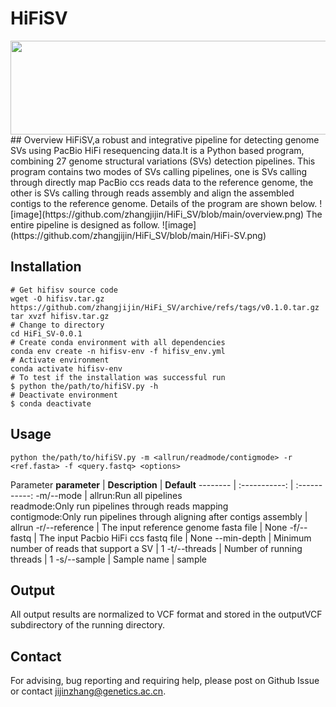 # HiFiSV
<img width="650" height="150" src="https://github.com/zhangjijin/HiFi_SV/blob/main/LOGO.png"/>
## Overview
HiFiSV,a robust and integrative pipeline for detecting genome SVs using PacBio HiFi resequencing data.It is a Python based program, combining 27 genome structural variations (SVs) detection pipelines. 
This program contains two modes of SVs calling pipelines, one is SVs calling through directly map PacBio ccs reads data to the reference genome, the other is SVs calling through reads assembly and align the assembled contigs to the reference genome. 
Details of the program are shown below.
![image](https://github.com/zhangjijin/HiFi_SV/blob/main/overview.png)
The entire pipeline is designed as follow.
![image](https://github.com/zhangjijin/HiFi_SV/blob/main/HiFi-SV.png)

## Installation

```
# Get hifisv source code
wget -O hifisv.tar.gz https://github.com/zhangjijin/HiFi_SV/archive/refs/tags/v0.1.0.tar.gz
tar xvzf hifisv.tar.gz
# Change to directory
cd HiFi_SV-0.0.1
# Create conda environment with all dependencies
conda env create -n hifisv-env -f hifisv_env.yml
# Activate environment
conda activate hifisv-env
# To test if the installation was successful run
$ python the/path/to/hifiSV.py -h
# Deactivate environment
$ conda deactivate
```
## Usage
```
python the/path/to/hifiSV.py -m <allrun/readmode/contigmode> -r <ref.fasta> -f <query.fastq> <options>
```
Parameter
**parameter** | **Description** | **Default**
 -------- | :-----------:  | :-----------: 
 -m/--mode | allrun:Run all pipelines<br>readmode:Only run pipelines through reads mapping<br>contigmode:Only run pipelines through aligning after contigs assembly | allrun
 -r/--reference | The input reference genome fasta file | None
 -f/--fastq | The input Pacbio HiFi ccs fastq file | None
 --min-depth | Minimum number of reads that support a SV | 1
 -t/--threads | Number of running threads | 1
  -s/--sample | Sample name | sample

## Output
All output results are normalized to VCF format and stored in the outputVCF subdirectory of the running directory.
## Contact
For advising, bug reporting and requiring help, please post on Github Issue or contact jijinzhang@genetics.ac.cn.
